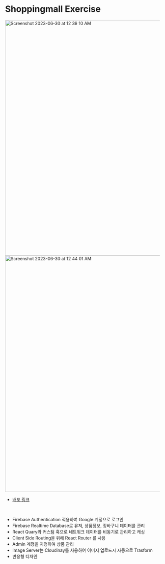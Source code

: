 # Shoppingmall Exercise

<img width="765" alt="Screenshot 2023-06-30 at 12 39 10 AM" src="https://github.com/wandakim/JACQUEMUS/assets/74309458/5aee8746-182b-4f58-a9e7-f04a424e7a38">
<img width="769" alt="Screenshot 2023-06-30 at 12 44 01 AM" src="https://github.com/wandakim/JACQUEMUS/assets/74309458/ff1c4a90-9afe-465f-8df2-c88167dcb504">

<br/>

- [배포 링크](https://inquisitive-eclair-4c3d38.netlify.app/)

<br />
 
- Firebase Authentication 적용하여 Google 계정으로 로그인
- Firebase Realtime Database로 유저, 상품정보, 장바구니 데이터를 관리
- React Quary와 커스텀 훅으로 네트워크 데이터를 비동기로 관리하고 캐싱
- Client Side Routing을 위해 React Router 를 사용
- Admin 계정을 지정하여 상품 관리
- Image Server는 Cloudinay를 사용하여 이미지 업로드시 자동으로 Trasform
- 반응형 디자인

<br />
